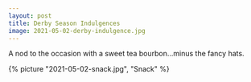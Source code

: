 ```yaml
---
layout: post
title: Derby Season Indulgences
image: 2021-05-02-derby-indulgence.jpg
---
```


A nod to the occasion with a sweet tea bourbon...minus the fancy hats.

<!--more-->

{% picture "2021-05-02-snack.jpg", "Snack" %}
